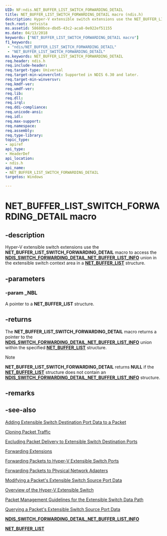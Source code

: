 ```yaml
---
UID: NF:ndis.NET_BUFFER_LIST_SWITCH_FORWARDING_DETAIL
title: NET_BUFFER_LIST_SWITCH_FORWARDING_DETAIL macro (ndis.h)
description: Hyper-V extensible switch extensions use the NET_BUFFER_LIST_SWITCH_FORWARDING_DETAIL macro to access the NDIS_SWITCH_FORWARDING_DETAIL_NET_BUFFER_LIST_INFO union in the extensible switch context area in a NET_BUFFER_LIST structure.
tech.root: netvista
ms.assetid: 58680bce-dbd5-43c2-aca8-0e922ef51155
ms.date: 04/13/2018
keywords: ["NET_BUFFER_LIST_SWITCH_FORWARDING_DETAIL macro"]
f1_keywords:
 - "ndis/NET_BUFFER_LIST_SWITCH_FORWARDING_DETAIL"
 - "NET_BUFFER_LIST_SWITCH_FORWARDING_DETAIL"
ms.keywords: NET_BUFFER_LIST_SWITCH_FORWARDING_DETAIL
req.header: ndis.h
req.include-header:
req.target-type: Universal
req.target-min-winverclnt: Supported in NDIS 6.30 and later.
req.target-min-winversvr:
req.kmdf-ver:
req.umdf-ver:
req.lib:
req.dll:
req.irql: 
req.ddi-compliance:
req.unicode-ansi:
req.idl:
req.max-support:
req.namespace:
req.assembly:
req.type-library: 
topic_type: 
- apiref
api_type: 
- HeaderDef
api_location: 
- ndis.h
api_name: 
- NET_BUFFER_LIST_SWITCH_FORWARDING_DETAIL
targetos: Windows

---
```


# NET_BUFFER_LIST_SWITCH_FORWARDING_DETAIL macro


## -description

Hyper-V extensible switch extensions use the **NET_BUFFER_LIST_SWITCH_FORWARDING_DETAIL** macro to access the [**NDIS_SWITCH_FORWARDING_DETAIL_NET_BUFFER_LIST_INFO**](ns-ndis-_ndis_switch_forwarding_detail_net_buffer_list_info.md) union in the extensible switch context area in a [**NET_BUFFER_LIST**](ns-ndis-_net_buffer_list.md) structure.

## -parameters

### -param _NBL

A pointer to a **NET_BUFFER_LIST** structure.

## -returns

The **NET_BUFFER_LIST_SWITCH_FORWARDING_DETAIL** macro returns a pointer to the [**NDIS_SWITCH_FORWARDING_DETAIL_NET_BUFFER_LIST_INFO**](ns-ndis-_ndis_switch_forwarding_detail_net_buffer_list_info.md) union within the specified [**NET_BUFFER_LIST**](ns-ndis-_net_buffer_list.md) structure.

> [!NOTE]
> **NET_BUFFER_LIST_SWITCH_FORWARDING_DETAIL** returns **NULL** if the [**NET_BUFFER_LIST**](ns-ndis-_net_buffer_list.md) structure does not contain an [**NDIS_SWITCH_FORWARDING_DETAIL_NET_BUFFER_LIST_INFO**](ns-ndis-_ndis_switch_forwarding_detail_net_buffer_list_info.md) structure.

## -remarks

## -see-also

[Adding Extensible Switch Destination Port Data to a Packet](https://docs.microsoft.com/windows-hardware/drivers/network/adding-extensible-switch-destination-port-data-to-a-packet)

[Cloning Packet Traffic](https://docs.microsoft.com/windows-hardware/drivers/network/cloning-or-duplicating-packet-traffic)

[Excluding Packet Delivery to Extensible Switch Destination Ports](https://docs.microsoft.com/windows-hardware/drivers/network/excluding-packet-delivery-to-extensible-switch-destination-ports)

[Forwarding Extensions](https://docs.microsoft.com/windows-hardware/drivers/network/forwarding-extensions)

[Forwarding Packets to Hyper-V Extensible Switch Ports](https://docs.microsoft.com/windows-hardware/drivers/network/forwarding-packets-to-hyper-v-extensible-switch-ports)

[Forwarding Packets to Physical Network Adapters](https://docs.microsoft.com/windows-hardware/drivers/network/forwarding-packets-to-physical-network-adapters)

[Modifying a Packet's Extensible Switch Source Port Data](https://docs.microsoft.com/windows-hardware/drivers/network/modifying-a-packet-s-extensible-switch-source-port-data)

[Overview of the Hyper-V Extensible Switch](https://docs.microsoft.com/windows-hardware/drivers/network/overview-of-the-hyper-v-extensible-switch)

[Packet Management Guidelines for the Extensible Switch Data Path](https://docs.microsoft.com/windows-hardware/drivers/network/packet-management-guidelines-for-the-extensible-switch-data-path)

[Querying a Packet's Extensible Switch Source Port Data](https://docs.microsoft.com/windows-hardware/drivers/network/querying-a-packet-s-extensible-switch-source-port-data)

[**NDIS_SWITCH_FORWARDING_DETAIL_NET_BUFFER_LIST_INFO**](ns-ndis-_ndis_switch_forwarding_detail_net_buffer_list_info.md)

[**NET_BUFFER_LIST**](ns-ndis-_net_buffer_list.md)
